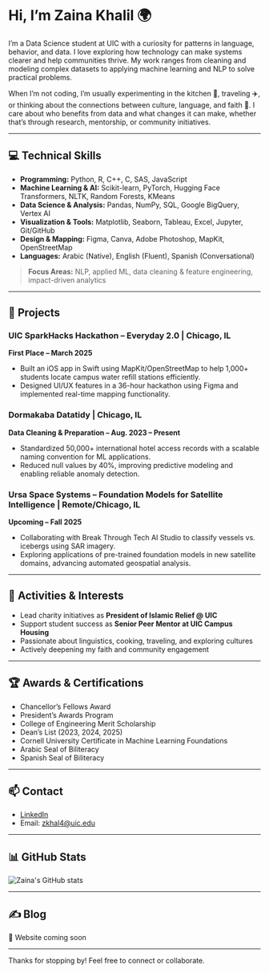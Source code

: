 # Hi, I’m Zaina Khalil 🌍

I’m a Data Science student at UIC with a curiosity for patterns in language, behavior, and data. I love exploring how technology can make systems clearer and help communities thrive. My work ranges from cleaning and modeling complex datasets to applying machine learning and NLP to solve practical problems.

When I’m not coding, I’m usually experimenting in the kitchen 🍴, traveling ✈️, or thinking about the connections between culture, language, and faith 🕌. I care about who benefits from data and what changes it can make, whether that’s through research, mentorship, or community initiatives.

---

## 💻 Technical Skills

- **Programming:** Python, R, C++, C, SAS, JavaScript  
- **Machine Learning & AI:** Scikit-learn, PyTorch, Hugging Face Transformers, NLTK, Random Forests, KMeans  
- **Data Science & Analysis:** Pandas, NumPy, SQL, Google BigQuery, Vertex AI  
- **Visualization & Tools:** Matplotlib, Seaborn, Tableau, Excel, Jupyter, Git/GitHub  
- **Design & Mapping:** Figma, Canva, Adobe Photoshop, MapKit, OpenStreetMap  
- **Languages:** Arabic (Native), English (Fluent), Spanish (Conversational)

> **Focus Areas:** NLP, applied ML, data cleaning & feature engineering, impact-driven analytics

---

## 🚀 Projects

### **UIC SparkHacks Hackathon – Everyday 2.0** | Chicago, IL  
**First Place – March 2025**  
- Built an iOS app in Swift using MapKit/OpenStreetMap to help 1,000+ students locate campus water refill stations efficiently.  
- Designed UI/UX features in a 36-hour hackathon using Figma and implemented real-time mapping functionality.  

### **Dormakaba Datatidy** | Chicago, IL  
**Data Cleaning & Preparation – Aug. 2023 – Present**  
- Standardized 50,000+ international hotel access records with a scalable naming convention for ML applications.  
- Reduced null values by 40%, improving predictive modeling and enabling reliable anomaly detection.  

### **Ursa Space Systems – Foundation Models for Satellite Intelligence** | Remote/Chicago, IL  
**Upcoming – Fall 2025**  
- Collaborating with Break Through Tech AI Studio to classify vessels vs. icebergs using SAR imagery.  
- Exploring applications of pre-trained foundation models in new satellite domains, advancing automated geospatial analysis.  

---

## 🌱 Activities & Interests

- Lead charity initiatives as **President of Islamic Relief @ UIC**  
- Support student success as **Senior Peer Mentor at UIC Campus Housing**  
- Passionate about linguistics, cooking, traveling, and exploring cultures  
- Actively deepening my faith and community engagement  

---

## 🏆 Awards & Certifications

- Chancellor’s Fellows Award  
- President’s Awards Program  
- College of Engineering Merit Scholarship  
- Dean’s List (2023, 2024, 2025)  
- Cornell University Certificate in Machine Learning Foundations  
- Arabic Seal of Biliteracy  
- Spanish Seal of Biliteracy  

---

## 📫 Contact

- [LinkedIn](https://www.linkedin.com/in/zaina-k-963b93290)  
- Email: zkhal4@uic.edu  

---

## 📊 GitHub Stats

![Zaina's GitHub stats](https://github-readme-stats.vercel.app/api?username=zainakhalil&show_icons=true&theme=radical)  

---

## ✍️ Blog

🚧 Website coming soon  

---

Thanks for stopping by! Feel free to connect or collaborate.
